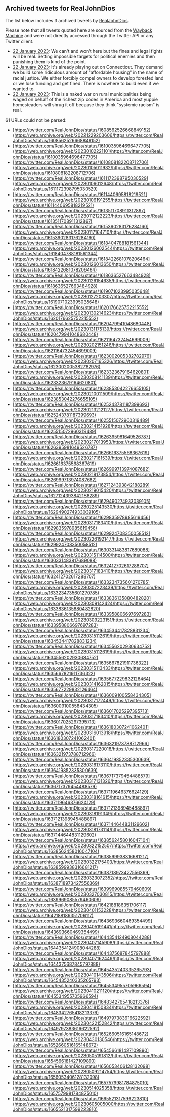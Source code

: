## Archived tweets for RealJohnDios

The list below includes 3 archived tweets by
[RealJohnDios](https://twitter.com/RealJohnDios).

Please note that all tweets quoted here are sourced from the
[Wayback Machine](https://web.archive.org) and were not directly accessed through the Twitter API or
any Twitter client.

* [22 January 2023](https://web.archive.org/web/20230209041938/https://twitter.com/RealJohnDios/status/1616973658752438272): We can't and won't here but the fines and legal fights will be real. Setting impossible targets for political enemies and then punishing them is kind of the point. <!--1617168248067194881-->
* [22 January 2023](https://web.archive.org/web/20230209041938/https://twitter.com/RealJohnDios/status/1616973658752438272): It's already playing out on Connecticut. They demand we build some ridiculous amount of "affordable housing" in the name of racial justice. We either forcibly compel owners to develop forested land or we lose funding and get fined. There is nowhere to build even if we wanted to. <!--1616975183906238464-->
* [22 January 2023](https://web.archive.org/web/20230209041938/https://twitter.com/RealJohnDios/status/1616973658752438272): This is a naked war on rural municipalities being waged on behalf of the richest zip codes in America and most yuppie homesteaders will shrug it off because they think "systemic racism" is real. <!--1616973658752438272-->

61 URLs could not be parsed:

* [https://twitter.com/RealJohnDios/status/1608562526668849152](https://web.archive.org/web/20221229203606/https://twitter.com/RealJohnDios/status/1608562526668849152)
* [https://twitter.com/RealJohnDios/status/1610035964696477705](https://web.archive.org/web/20230102221101/https://twitter.com/RealJohnDios/status/1610035964696477705)
* [https://twitter.com/RealJohnDios/status/1610808182208712706](https://web.archive.org/web/20230105011932/https://twitter.com/RealJohnDios/status/1610808182208712706)
* [https://twitter.com/RealJohnDios/status/1611172398795030529](https://web.archive.org/web/20230106012648/https://twitter.com/RealJohnDios/status/1611172398795030529)
* [https://twitter.com/RealJohnDios/status/1611440695818219521](https://web.archive.org/web/20230106191255/https://twitter.com/RealJohnDios/status/1611440695818219521)
* [https://twitter.com/RealJohnDios/status/1613511708911312897](https://web.archive.org/web/20230112122223/https://twitter.com/RealJohnDios/status/1613511708911312897)
* [https://twitter.com/RealJohnDios/status/1615390283176284160](https://web.archive.org/web/20230117164710/https://twitter.com/RealJohnDios/status/1615390283176284160)
* [https://twitter.com/RealJohnDios/status/1618404788181561344](https://web.archive.org/web/20230126002544/https://twitter.com/RealJohnDios/status/1618404788181561344)
* [https://twitter.com/RealJohnDios/status/1618422681078206464](https://web.archive.org/web/20230126013650/https://twitter.com/RealJohnDios/status/1618422681078206464)
* [https://twitter.com/RealJohnDios/status/1618636527663484928](https://web.archive.org/web/20230126154635/https://twitter.com/RealJohnDios/status/1618636527663484928)
* [https://twitter.com/RealJohnDios/status/1619071023995035648](https://web.archive.org/web/20230127203307/https://twitter.com/RealJohnDios/status/1619071023995035648)
* [https://twitter.com/RealJohnDios/status/1620176625752215552](https://web.archive.org/web/20230130214623/https://twitter.com/RealJohnDios/status/1620176625752215552)
* [https://twitter.com/RealJohnDios/status/1620479941048680448](https://web.archive.org/web/20230131175139/https://twitter.com/RealJohnDios/status/1620479941048680448)
* [https://twitter.com/RealJohnDios/status/1621164732454699009](https://web.archive.org/web/20230202151246/https://twitter.com/RealJohnDios/status/1621164732454699009)
* [https://twitter.com/RealJohnDios/status/1623002005382782976](https://web.archive.org/web/20230207165326/https://twitter.com/RealJohnDios/status/1623002005382782976)
* [https://twitter.com/RealJohnDios/status/1623323679164620801](https://web.archive.org/web/20230208141139/https://twitter.com/RealJohnDios/status/1623323679164620801)
* [https://twitter.com/RealJohnDios/status/1623853042276655105](https://web.archive.org/web/20230210011509/https://twitter.com/RealJohnDios/status/1623853042276655105)
* [https://twitter.com/RealJohnDios/status/1625243781187399693](https://web.archive.org/web/20230213212127/https://twitter.com/RealJohnDios/status/1625243781187399693)
* [https://twitter.com/RealJohnDios/status/1625515072960319489](https://web.archive.org/web/20230214151928/https://twitter.com/RealJohnDios/status/1625515072960319489)
* [https://twitter.com/RealJohnDios/status/1626395981649526787](https://web.archive.org/web/20230217013953/https://twitter.com/RealJohnDios/status/1626395981649526787)
* [https://twitter.com/RealJohnDios/status/1626616375568367619](https://web.archive.org/web/20230217161539/https://twitter.com/RealJohnDios/status/1626616375568367619)
* [https://twitter.com/RealJohnDios/status/1626999713974087682](https://web.archive.org/web/20230218173854/https://twitter.com/RealJohnDios/status/1626999713974087682)
* [https://twitter.com/RealJohnDios/status/1627124393842188289](https://web.archive.org/web/20230219015420/https://twitter.com/RealJohnDios/status/1627124393842188289)
* [https://twitter.com/RealJohnDios/status/1629490274933039105](https://web.archive.org/web/20230225143530/https://twitter.com/RealJohnDios/status/1629490274933039105)
* [https://twitter.com/RealJohnDios/status/1629835978985619456](https://web.archive.org/web/20230317183410/https://twitter.com/RealJohnDios/status/1629835978985619456)
* [https://twitter.com/RealJohnDios/status/1629924708350058512](https://web.archive.org/web/20230226192147/https://twitter.com/RealJohnDios/status/1629924708350058512)
* [https://twitter.com/RealJohnDios/status/1630331483817689088](https://web.archive.org/web/20230315114500/https://twitter.com/RealJohnDios/status/1630331483817689088)
* [https://twitter.com/RealJohnDios/status/1632412702617288707](https://web.archive.org/web/20230317183410/https://twitter.com/RealJohnDios/status/1632412702617288707)
* [https://twitter.com/RealJohnDios/status/1633234735601270785](https://web.archive.org/web/20230307223439/https://twitter.com/RealJohnDios/status/1633234735601270785)
* [https://twitter.com/RealJohnDios/status/1633836135880482820](https://web.archive.org/web/20230309142424/https://twitter.com/RealJohnDios/status/1633836135880482820)
* [https://twitter.com/RealJohnDios/status/1633958806697697283](https://web.archive.org/web/20230309223151/https://twitter.com/RealJohnDios/status/1633958806697697283)
* [https://twitter.com/RealJohnDios/status/1634534417828831234](https://web.archive.org/web/20230315112619/https://twitter.com/RealJohnDios/status/1634534417828831234)
* [https://twitter.com/RealJohnDios/status/1634556202930634752](https://web.archive.org/web/20230315112619/https://twitter.com/RealJohnDios/status/1634556202930634752)
* [https://twitter.com/RealJohnDios/status/1635667821911736322](https://web.archive.org/web/20230315113433/https://twitter.com/RealJohnDios/status/1635667821911736322)
* [https://twitter.com/RealJohnDios/status/1635677229832126464](https://web.archive.org/web/20230314162015/https://twitter.com/RealJohnDios/status/1635677229832126464)
* [https://twitter.com/RealJohnDios/status/1636009100558434305](https://web.archive.org/web/20230317172449/https://twitter.com/RealJohnDios/status/1636009100558434305)
* [https://twitter.com/RealJohnDios/status/1636017025297395713](https://web.archive.org/web/20230317183410/https://twitter.com/RealJohnDios/status/1636017025297395713)
* [https://twitter.com/RealJohnDios/status/1636180307241062401](https://web.archive.org/web/20230316013918/https://twitter.com/RealJohnDios/status/1636180307241062401)
* [https://twitter.com/RealJohnDios/status/1636321973788712966](https://web.archive.org/web/20230317220018/https://twitter.com/RealJohnDios/status/1636321973788712966)
* [https://twitter.com/RealJohnDios/status/1636419852335300639](https://web.archive.org/web/20230316173110/https://twitter.com/RealJohnDios/status/1636419852335300639)
* [https://twitter.com/RealJohnDios/status/1636717379454488579](https://web.archive.org/web/20230317131326/https://twitter.com/RealJohnDios/status/1636717379454488579)
* [https://twitter.com/RealJohnDios/status/1637119646376624129](https://web.archive.org/web/20230318161615/https://twitter.com/RealJohnDios/status/1637119646376624129)
* [https://twitter.com/RealJohnDios/status/1637121398945488897](https://web.archive.org/web/20230318191349/https://twitter.com/RealJohnDios/status/1637121398945488897)
* [https://twitter.com/RealJohnDios/status/1637144644831129602](https://web.archive.org/web/20230318173114/https://twitter.com/RealJohnDios/status/1637144644831129602)
* [https://twitter.com/RealJohnDios/status/1638562458016047104](https://web.archive.org/web/20230322152507/https://twitter.com/RealJohnDios/status/1638562458016047104)
* [https://twitter.com/RealJohnDios/status/1638599938316681217](https://web.archive.org/web/20230322175403/https://twitter.com/RealJohnDios/status/1638599938316681217)
* [https://twitter.com/RealJohnDios/status/1638718973427556369](https://web.archive.org/web/20230323072352/https://twitter.com/RealJohnDios/status/1638718973427556369)
* [https://twitter.com/RealJohnDios/status/1639969085579460609](https://web.archive.org/web/20230327030815/https://twitter.com/RealJohnDios/status/1639969085579460609)
* [https://twitter.com/RealJohnDios/status/1642188186351706117](https://web.archive.org/web/20230401153228/https://twitter.com/RealJohnDios/status/1642188186351706117)
* [https://twitter.com/RealJohnDios/status/1643693660469354499](https://web.archive.org/web/20230405191441/https://twitter.com/RealJohnDios/status/1643693660469354499)
* [https://twitter.com/RealJohnDios/status/1644354124908044288](https://web.archive.org/web/20230407145908/https://twitter.com/RealJohnDios/status/1644354124908044288)
* [https://twitter.com/RealJohnDios/status/1644375687845797888](https://web.archive.org/web/20230407162449/https://twitter.com/RealJohnDios/status/1644375687845797888)
* [https://twitter.com/RealJohnDios/status/1645435240335265793](https://web.archive.org/web/20230410143506/https://twitter.com/RealJohnDios/status/1645435240335265793)
* [https://twitter.com/RealJohnDios/status/1645534955705966594](https://web.archive.org/web/20230410211120/https://twitter.com/RealJohnDios/status/1645534955705966594)
* [https://twitter.com/RealJohnDios/status/1648342765418213376](https://web.archive.org/web/20230418150834/https://twitter.com/RealJohnDios/status/1648342765418213376)
* [https://twitter.com/RealJohnDios/status/1649797383616622592](https://web.archive.org/web/20230422152842/https://twitter.com/RealJohnDios/status/1649797383616622592)
* [https://twitter.com/RealJohnDios/status/1652660516165148672](https://web.archive.org/web/20230430130546/https://twitter.com/RealJohnDios/status/1652660516165148672)
* [https://twitter.com/RealJohnDios/status/1654566181427109890](https://web.archive.org/web/20230505191812/https://twitter.com/RealJohnDios/status/1654566181427109890)
* [https://twitter.com/RealJohnDios/status/1656053406128132098](https://web.archive.org/web/20230509214754/https://twitter.com/RealJohnDios/status/1656053406128132098)
* [https://twitter.com/RealJohnDios/status/1657579981784875010](https://web.archive.org/web/20230514025358/https://twitter.com/RealJohnDios/status/1657579981784875010)
* [https://twitter.com/RealJohnDios/status/1665521317599223810](https://web.archive.org/web/20230605005000/https://twitter.com/RealJohnDios/status/1665521317599223810)
